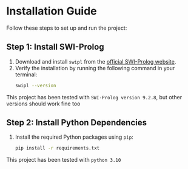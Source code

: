 # Installation Guide

Follow these steps to set up and run the project:

## Step 1: Install SWI-Prolog

1. Download and install `swipl` from the [official SWI-Prolog website](https://www.swi-prolog.org/Download.html).
2. Verify the installation by running the following command in your terminal:
   ```bash
   swipl --version
   ```
This project has been tested with `SWI-Prolog version 9.2.8`, but other versions should work fine too

## Step 2: Install Python Dependencies
1. Install the required Python packages using `pip`:
    ```bash
    pip install -r requirements.txt
    ```
This project has been tested with `python 3.10`